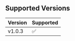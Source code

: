 ## Supported Versions

| Version | Supported          |
| ------- | ------------------ |
| v1.0.3  | :white_check_mark: |

